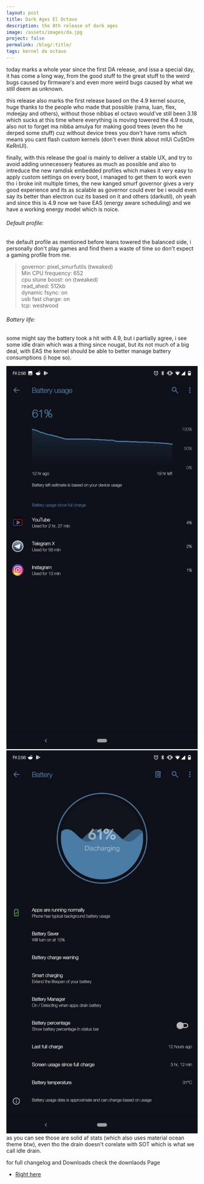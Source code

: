 ```yaml
---
layout: post
title: Dark Ages El Octavo
description: the 8th release of dark ages
image: /assets/images/da.jpg
project: false
permalink: /blog/:title/
tags: kernel da octavo
---
```


today marks a whole year since the first DA release, and issa a special day, it
has come a long way, from the good stuff to the great stuff to the weird bugs
caused by firmware's and even more weird bugs caused by what we still deem as
unknown.<br>

this release also marks the first release based on the 4.9 kernel source, huge
thanks to the people who made that possible (rama, luan, flex, mdeejay and
others), without those nibbas el octavo would've still been 3.18 which sucks at
this time where everything is moving towered the 4.9 route, also not to forget
ma nibba amulya for making good trees (even tho he derped some stuff) cuz
without device trees you don't have roms which means you cant flash custom
kernels (don't even think about mIUi CuStOm KeRnUl).<br>

finally, with this release the goal is mainly to deliver a stable UX, and try to
avoid adding unnecessery features as much as possible and also to intreduce the
new ramdisk embedded profiles which makes it very easy to apply custom settings
on every boot, i managed to get them to work even tho i broke init multiple
times, the new kanged smurf governor gives a very good experience and its as
scalable as governor could ever be i would even say its better than electron cuz
its based on it and others (darkutil), oh yeah and since this is 4.9 now we have
EAS (energy aware scheduling) and we have a working energy model which is noice.

###### Default profile:

the default profile as mentioned before leans towered the balanced side, i
personally don't play games and find them a waste of time so don't expect a
gaming profile from me.

> governor: pixel_smurfutils (tweaked)<br>
> Min CPU frequency: 652<br>
> cpu stune boost: on (tweaked)<br>
> read_ahed: 512kb<br>
> dynamic fsync: on<br>
> usb fast charge: on<br>
> tcp: westwood<br>

###### Battery life:

some might say the battery took a hit with 4.9, but i partially agree, i see
some idle drain which was a thing since nougat, but its not much of a big deal,
with EAS the kernel should be able to better manage battery consumptions (i hope
so).

<div class="row 200%">
    <div class="6u 12u$(medium)">
    <img src="/assets/images/bat1.jpg">
    </div>
    <div class="6u 12u$(medium)">
    <img src="/assets/images/bat2.jpg">
    </div>
</div>
as you can see those are solid af stats (which also uses material ocean theme
btw), even tho the drain doesn't corelate with SOT which is what we call idle
drain.<br>

for full changelog and Downloads check the downlaods Page

<ul class="actions">
    <li>
        <a href="{{ site.url }}/da" class="button special fit">Right here</a>
    </li>
</ul>
